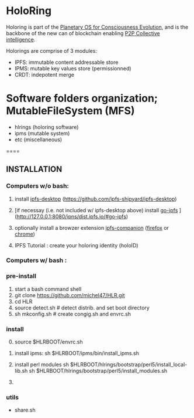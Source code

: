 # HoloRing 

Holoring is part of the [Planetary OS for Consciousness Evolution][PCE],
and is the backbone of the new can of blockchain enabling
[P2P Collective intelligence][P2PCI].

[PCE]: https://duckduckgo.com/?q=Planetary+OS+for=consciousness+evolution
[P2PCI]: https://github.com/P2PCI-project/P2PCI-Platform/wiki
[hlring]: https://github.com/P2PCI-project/holoRing

Holorings are comprise of 3 modules:

 - IPFS: immutable content addressable store
 - IPMS: mutable key values store (permissionned)
 - CRDT: indepotent merge

# Software folders organization; MutableFileSystem (MFS)

* hlrings (holoring software)
* ipms (mutable system)
* etc (miscellaneous)

====

## INSTALLATION

### Computers w/o bash:

 1. install [ipfs-desktop][1] (<https://github.com/ipfs-shipyard/ipfs-desktop>)
 2. [if necessay (i.e. not included w/ ipfs-desktop above) install [go-ipfs][2] ]
    (<http://127.0.0.1:8080/ipns/dist.ipfs.io/#go-ipfs>)
 3. optionally install a browzer extension [ipfs-companion][3] ([firefox](https://addons.mozilla.org/en-US/firefox/addon/ipfs-companion/) or [chrome](https://chrome.google.com/webstore/detail/ipfs-companion/nibjojkomfdiaoajekhjakgkdhaomnch))

 4. IPFS Tutorial :
    create your holoring identity (holoID)

[1]: https://duckduckgo.com=!g+ipfs-desktop
[2]: https://duckduckgo.com=!g+go-ipfs
[3]: https://github.com/ipfs-shipyard/ipfs-companion


### Computers w/ bash :

### pre-install

 1. start a bash command shell
 2. git clone https://github.com/michel47/HLR.git
 3. cd HLR
 4. source detect.sh # detect distrib. and set boot directory
 5. sh mkconfig.sh # create congig.sh and envrc.sh

### install 
 
 0. source $HLRBOOT/envrc.sh
 1. install ipms:
   sh $HLRBOOT/ipms/bin/install_ipms.sh 

 2. install perl modules
    sh $HLRBOOT/hlrings/bootstrap/perl5/install_local-lib.sh
    sh $HLRBOOT/hlrings/bootstrap/perl5/install_modules.sh


 3. 

    
  

### utils

* share.sh
